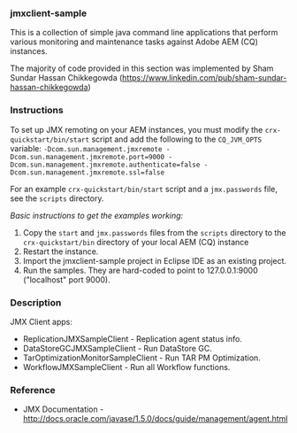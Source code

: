 ### jmxclient-sample
This is a collection of simple java command line applications that perform various monitoring and maintenance tasks against Adobe AEM (CQ) instances.

The majority of code provided in this section was implemented by Sham Sundar Hassan Chikkegowda (https://www.linkedin.com/pub/sham-sundar-hassan-chikkegowda)

### Instructions
To set up JMX remoting on your AEM instances, you must modify the ``crx-quickstart/bin/start`` script and add the following to the ``CQ_JVM_OPTS`` variable:
``-Dcom.sun.management.jmxremote -Dcom.sun.management.jmxremote.port=9000 -Dcom.sun.management.jmxremote.authenticate=false -Dcom.sun.management.jmxremote.ssl=false``

For an example ``crx-quickstart/bin/start`` script and a ``jmx.passwords`` file, see the ``scripts`` directory.

*Basic instructions to get the examples working:*

1. Copy the ``start`` and ``jmx.passwords`` files from the ``scripts`` directory to the ``crx-quickstart/bin`` directory of your local AEM (CQ) instance
2. Restart the instance.
3. Import the jmxclient-sample project in Eclipse IDE as an existing project.
3. Run the samples. They are hard-coded to point to 127.0.0.1:9000 ("localhost" port 9000).

### Description
JMX Client apps:
* ReplicationJMXSampleClient - Replication agent status info.
* DataStoreGCJMXSampleClient - Run DataStore GC.
* TarOptimizationMonitorSampleClient - Run TAR PM Optimization.
* WorkflowJMXSampleClient - Run all Workflow functions.

### Reference
* JMX Documentation - http://docs.oracle.com/javase/1.5.0/docs/guide/management/agent.html
